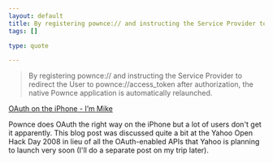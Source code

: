 ```yaml
--- 
layout: default
title: By registering pownce:// and instructing the Service Provider to redirect the User to...
tags: []

type: quote

---
```

> By registering pownce:// and instructing the Service Provider to redirect the User to pownce://access_token after authorization, the native Pownce application is automatically relaunched.

<a href="http://immike.net/blog/2008/09/08/oauth-on-the-iphone/">OAuth on the iPhone - I’m Mike</a>

Pownce does OAuth the right way on the iPhone but a lot of users don't get it apparently. This blog post was discussed quite a bit at the Yahoo Open Hack Day 2008 in lieu of all the OAuth-enabled APIs that Yahoo is planning to launch very soon (I'll do a separate post on my trip later).
